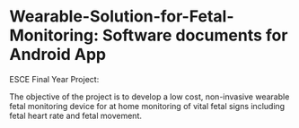 # Wearable-Solution-for-Fetal-Monitoring: Software documents for Android App

ESCE Final Year Project:
<Wearable Solution for Fetal Monitoring>

The objective of the project is to develop a low cost, non-invasive wearable fetal monitoring device for at home monitoring of vital fetal signs including fetal heart rate and fetal movement.
